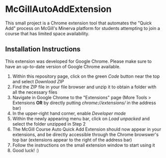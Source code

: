 # McGillAutoAddExtension

This small project is a Chrome extension tool that automates the "Quick Add" process on McGill's Minerva platform for students attempting to join a course that has limited space availability.

## Installation Instructions
This extension was developed for Google Chrome. Please make sure to have an up-to-date version of Google Chrome available.
1. Within this repository page, click on the green *Code* button near the top and select *Download ZIP*
2. Find the ZIP file in your file browser and unzip it to obtain a folder with all the necessary files
3. Navigate in Google Chrome to the "Extensions" page (More Tools > Extensions **OR** by directly putting *chrome://extensions/* in the address bar)
4. In the upper-right hand corner, enable *Developer mode*
5. Within the newly appearing menu bar, click on *Load unpacked* and select the folder unzipped in Step 2
6. The McGill Course Auto Quick Add Extension should now appear in your extensions, and be directly accessible through the Chrome browswer's top bar (extensions appear to the right of the address bar)
7. Follow the instructions on the small extension window to start using it
8. Good luck! :)
